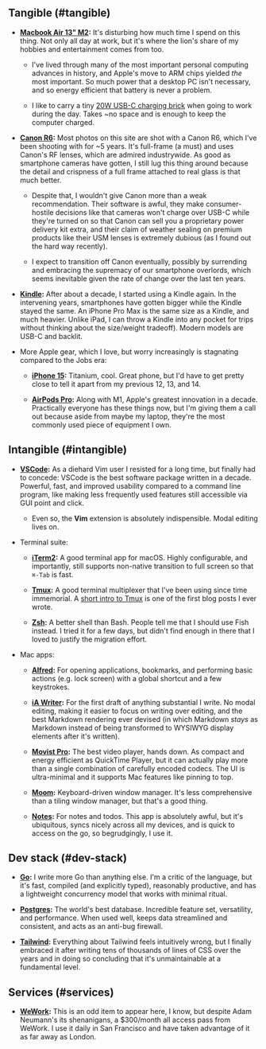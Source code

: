 <!--
<div class="no-prose">

<ul class="flex list-inside list-none not-prose p-0">
    <li class="font-sans not-prose pl-0 pr-3">Nav &rt;&rt;</li>
    <li class="font-bold font-sans not-prose pl-0 pr-3"><a href="#tangible" class="border-b-[1px] border-slate-500">Tangible</a>
    <li class="font-bold font-sans not-prose pl-0 pr-3"><a href="#intangible" class="border-b-[1px] border-slate-500">Intangible</a>
    <li class="font-bold font-sans not-prose pl-0 pr-3"><a href="#dev-stack" class="border-b-[1px] border-slate-500">Dev stack</a>
    <li class="font-bold font-sans not-prose pl-0 pr-3"><a href="#services" class="border-b-[1px] border-slate-500">Services</a>
</ul>

</div>
-->

## Tangible (#tangible)

* **<span id="macbook-air">[Macbook Air 13" M2](#macbook-air):</span>** It's disturbing how much time I spend on this thing. Not only all day at work, but it's where the lion's share of my hobbies and entertainment comes from too. 

    * I've lived through many of the most important personal computing advances in history, and Apple's move to ARM chips yielded _the_ most important. So much power that a desktop PC isn't necessary, and so energy efficient that battery is never a problem.

    * I like to carry a tiny [20W USB-C charging brick](https://www.apple.com/shop/product/MHJA3AM/A/20w-usb-c-power-adapter) when going to work during the day. Takes ~no space and is enough to keep the computer charged.

* **<span id="canon-r6">[Canon R6](#canon-r6):</span>** Most photos on this site are shot with a Canon R6, which I've been shooting with for ~5 years. It's full-frame (a must) and uses Canon's RF lenses, which are admired industrywide. As good as smartphone cameras have gotten, I still lug this thing around because the detail and crispness of a full frame attached to real glass is that much better.

    * Despite that, I wouldn't give Canon more than a weak recommendation. Their software is awful, they make consumer-hostile decisions like that cameras won't charge over USB-C while they're turned on so that Canon can sell you a proprietary power delivery kit extra, and their claim of weather sealing on premium products like their USM lenses is extremely dubious (as I found out the hard way recently).

    * I expect to transition off Canon eventually, possibly by surrending and embracing the supremacy of our smartphone overlords, which seems inevitable given the rate of change over the last ten years.

* **<span id="kindle">[Kindle](#kindle):</span>** After about a decade, I started using a Kindle again. In the intervening years, smartphones have gotten bigger while the Kindle stayed the same. An iPhone Pro Max is the same size as a Kindle, and much heavier. Unlike iPad, I can throw a Kindle into any pocket for trips without thinking about the size/weight tradeoff). Modern models are USB-C and backlit.

* More Apple gear, which I love, but worry increasingly is stagnating compared to the Jobs era:

    * **<span id="iphone">[iPhone 15](#iphone):</span>**  Titanium, cool. Great phone, but I'd have to get pretty close to tell it apart from my previous 12, 13, and 14.

    * **<span id="airpods-pro">[AirPods Pro](#airpods-pro):</span>**  Along with M1, Apple's greatest innovation in a decade. Practically everyone has these things now, but I'm giving them a call out because aside from maybe my laptop, they're the most commonly used piece of equipment I own.

## Intangible (#intangible)

* **<span id="vscode">[VSCode](#vscode):</span>** As a diehard Vim user I resisted for a long time, but finally had to concede: VSCode is the best software package written in a decade. Powerful, fast, and improved usability compared to a command line program, like making less frequently used features still accessible via GUI point and click.

    * Even so, the **Vim** extension is absolutely indispensible. Modal editing lives on.

* Terminal suite:

    * **<span id="iterm2">[iTerm2](#iterm2):</span>** A good terminal app for macOS. Highly configurable, and importantly, still supports non-native transition to full screen so that `⌘-Tab` is fast.

    * **<span id="tmux">[Tmux](#tmux):</span>** A good terminal multiplexer that I've been using since time immemorial. A [short intro to Tmux](https://mutelight.org/practical-tmux) is one of the first blog posts I ever wrote.

    * **<span id="zsh">[Zsh](#zsh):</span>** A better shell than Bash. People tell me that I should use Fish instead. I tried it for a few days, but didn't find enough in there that I loved to justify the migration effort.

* Mac apps:

    * **<span id="alfred">[Alfred](#alfred):</span>** For opening applications, bookmarks, and performing basic actions (e.g. lock screen) with a global shortcut and a few keystrokes.

    * **<span id="ia-writer">[iA Writer](#ia-writer):</span>** For the first draft of anything substantial I write. No modal editing, making it easier to focus on writing over editing, and the best Markdown rendering ever devised (in which Markdown _stays_ as Markdown instead of being transformed to WYSIWYG display elements after it's written).

    * **<span id="movist-pro">[Movist Pro](#movist-pro):</span>** The best video player, hands down. As compact and energy efficient as QuickTime Player, but it can actually play more than a single combination of carefully encoded codecs. The UI is ultra-minimal and it supports Mac features like pinning to top.

    * **<span id="moom">[Moom](#moom):</span>** Keyboard-driven window manager. It's less comprehensive than a tiling window manager, but that's a good thing.

    * **<span id="notes">[Notes](#notes):</span>** For notes and todos. This app is absolutely awful, but it's ubiquitous, syncs nicely across all my devices, and is quick to access on the go, so begrudgingly, I use it.

## Dev stack (#dev-stack)

* **<span id="go">[Go](#go):</span>** I write more Go than anything else. I'm a critic of the language, but it's fast, compiled (and explicitly typed), reasonably productive, and has a lightweight concurrency model that works with minimal ritual.

* **<span id="postgres">[Postgres](#postgres):</span>** The world's best database. Incredible feature set, versatility, and performance. When used well, keeps data streamlined and consistent, and acts as an anti-bug firewall.

* **<span id="tailwind">[Tailwind](#tailwind):</span>** Everything about Tailwind feels intuitively wrong, but I finally embraced it after writing tens of thousands of lines of CSS over the years and in doing so concluding that it's unmaintainable at a fundamental level.

## Services (#services)

* **<span id="wework">[WeWork](#wework):</span>** This is an odd item to appear here, I know, but despite Adam Neumann's its shenanigans, a $300/month all access pass from WeWork. I use it daily in San Francisco and have taken advantage of it as far away as London.